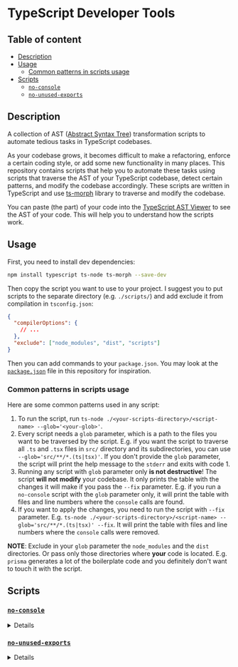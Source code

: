 # TypeScript Developer Tools

## Table of content

- [Description](#description)
- [Usage](#usage)
  - [Common patterns in scripts usage](#common-patterns-in-scripts-usage)
- [Scripts](#scripts)
  - [`no-console`](#no-console)
  - [`no-unused-exports`](#no-unused-exports)

## Description

A collection of AST ([Abstract Syntax Tree](https://en.wikipedia.org/wiki/Abstract_syntax_tree)) transformation scripts to automate tedious tasks in TypeScript codebases.

As your codebase grows, it becomes difficult to make a refactoring, enforce a certain coding style, or add some new functionality in many places. This repository contains scripts that help you to automate these tasks using scripts that traverse the AST of your TypeScript codebase, detect certain patterns, and modify the codebase accordingly. These scripts are written in TypeScript and use [ts-morph](https://github.com/dsherret/ts-morph) library to traverse and modify the codebase.

You can paste (the part) of your code into the [TypeScript AST Viewer](https://ts-ast-viewer.com/) to see the AST of your code. This will help you to understand how the scripts work.

## Usage

First, you need to install dev dependencies:

```bash
npm install typescript ts-node ts-morph --save-dev
```

Then copy the script you want to use to your project. I suggest you to put scripts to the separate directory (e.g. `./scripts/`) and add exclude it from compilation in `tsconfig.json`:

```json
{
  "compilerOptions": {
    // ...
  },
  "exclude": ["node_modules", "dist", "scripts"]
}
```

Then you can add commands to your `package.json`. You may look at the [`package.json`](./package.json) file in this repository for inspiration.

### Common patterns in scripts usage

Here are some common patterns used in any script:

1. To run the script, run `ts-node ./<your-scripts-directory>/<script-name> --glob='<your-glob>'`.
2. Every script needs a `glob` parameter, which is a path to the files you want to be traversed by the script. E.g. if you want the script to traverse all `.ts` and `.tsx` files in `src/` directory and its subdirectories, you can use `--glob='src/**/*.(ts|tsx)'`. If you don't provide the `glob` parameter, the script will print the help message to the `stderr` and exits with code 1.
3. Running any script with `glob` parameter only **is not destructive**! The script **will not modify** your codebase. It only prints the table with the changes it will make if you pass the `--fix` parameter. E.g. if you run a `no-console` script with the `glob` parameter only, it will print the table with files and line numbers where the `console` calls are found.
4. If you want to apply the changes, you need to run the script with `--fix` parameter. E.g. `ts-node ./<your-scripts-directory>/<script-name> --glob='src/**/*.(ts|tsx)' --fix`. It will print the table with files and line numbers where the `console` calls were removed.

**NOTE**: Exclude in your `glob` parameter the `node_modules` and the `dist` directories. Or pass only those directories where **your** code is located. E.g. `prisma` generates a lot of the boilerplate code and you definitely don't want to touch it with the script.

## Scripts

### [`no-console`](./scripts/no-console.ts)

<details>
  <summary>Details</summary>

Parses the code to the Abstract Syntax Tree and traverses all its nodes to find `console.*` calls.

If you don't pass the `--fix` parameter, it will only print the table with files and line numbers where the `console` calls are found.

Pass the `--fix` parameter to remove all `console` calls from the codebase. The script will notify you about the changes it made.

</details>

### [`no-unused-exports`](./scripts/no-console.ts)

<details>
  <summary>Details</summary>

Although you can add to the `compilerOptions` in `tsconfig.json` the `noUnusedLocals` option, developers often bypass it by exporting unused variables, classes, enums, interfaces, etc. As your codebase grows, the number of unused exports will grow too.

This script finds all the exports with no references in other files and removes the `export` keyword from such the exported declarations (if you pass the `--fix` parameter to the script). If the `--fix` parameter is not passed, the script will only print the table with files, line numbers, and unused declaration types and names, where the unused exports are found.

**NOTE:** Let the script traverse all your codebase. If you exclude some directories, the script will not be able to check for an external reference of the exported declaration in excluded files. This can result in false positives.

**NOTE:** The script **will not remove** the unused exported declarations. It only removes the `export` keyword from the declaration and leaves the declaration in the codebase even if it has no references at all. Set the `noUnusedLocals` option in the `compilerOptions` in `tsconfig.json` to `true` to let the TypeScript compiler notify you about unused declarations after the script had removed the `export` keyword from them.

</details>

